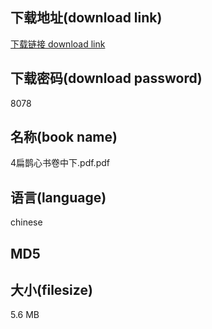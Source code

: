## 下载地址(download link)
[下载链接 download link](https://tutu365.netlify.app/?s=4%E6%89%81%E9%B9%8A%E5%BF%83%E4%B9%A6%E5%8D%B7%E4%B8%AD%E4%B8%8B.pdf)

## 下载密码(download password)
8078

## 名称(book name)
4扁鹊心书卷中下.pdf.pdf

## 语言(language)
chinese

## MD5


## 大小(filesize)
5.6 MB
